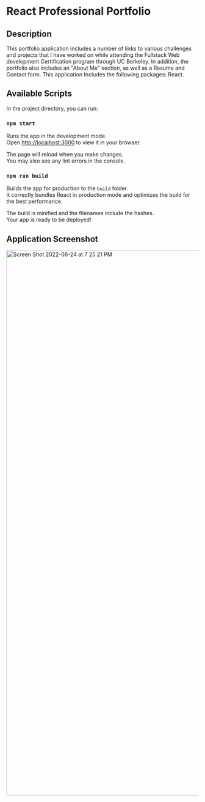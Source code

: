 # React Professional Portfolio


## Description 
This portfolio application includes a number of links to various challenges and projects that I have worked on while attending the Fullstack Web development Certification program through UC Berkeley. In addition, the portfolio also includes an "About Me" section, as well as a Resume and Contact form. This application Includes the following packages: React.

## Available Scripts

In the project directory, you can run:

### `npm start`

Runs the app in the development mode.\
Open [http://localhost:3000](http://localhost:3000) to view it in your browser.

The page will reload when you make changes.\
You may also see any lint errors in the console.


### `npm run build`

Builds the app for production to the `build` folder.\
It correctly bundles React in production mode and optimizes the build for the best performance.

The build is minified and the filenames include the hashes.\
Your app is ready to be deployed!

## Application Screenshot

<img width="1427" alt="Screen Shot 2022-06-24 at 7 25 21 PM" src="https://user-images.githubusercontent.com/97851357/175754732-62cffdc7-e375-437d-9661-803481ca3c45.png">




